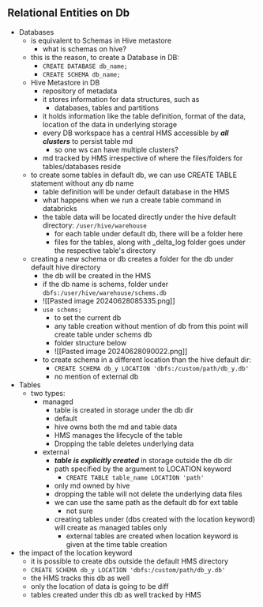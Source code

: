 ## Relational Entities on Db
- Databases
	- is equivalent to Schemas in Hive metastore
		- what is schemas on hive?
	- this is the reason, to create a Database in DB:
		- `CREATE DATABASE db_name;`
		- `CREATE SCHEMA db_name;`
	- Hive Metastore in DB
		- repository of metadata
		- it stores information for data structures, such as 
			- databases, tables and partitions
		- it holds information like the table definition, format of the data, location of the data in underlying storage
		- every DB workspace has a central HMS accessible by ***all clusters*** to persist table md
			- so one ws can have multiple clusters?
		- md tracked by HMS irrespective of where the files/folders for tables/databases reside
	- to create some tables in default db, we can use CREATE TABLE statement without any db name
		- table definition will be under default database in the HMS
		- what happens when we run a create table command in databricks
		- the table data will be located directly under the hive default directory: `/user/hive/warehouse`
			- for each table under default db, there will be a folder here
			- files for the tables, along with \_delta\_log folder goes under the respective table's directory
	- creating a new schema or db creates a folder for the db under default hive directory
		- the db will be created in the HMS
		- if the db name is schems, folder under `dbfs:/user/hive/warehouse/schems.db`
		- ![[Pasted image 20240628085335.png]]
		- `use schems;`
			- to set the current db
			- any table creation without mention of db from this point will create table under schems db
			- folder structure below
			- ![[Pasted image 20240628090022.png]]
		- to create schema in a different location than the hive default dir:
			- `CREATE SCHEMA db_y LOCATION 'dbfs:/custom/path/db_y.db'`
			- no mention of external db
- Tables
	- two types: 
		- managed
			- table is created in storage under the db dir
			- default
			- hive owns both the md and table data
			- HMS manages the lifecycle of the table
			- Dropping the table deletes underlying data
		- external
			- ***table is explicitly created*** in storage outside the db dir
			- path specified by the argument to LOCATION keyword
				- `CREATE TABLE table_name LOCATION 'path'`
			- only md owned by hive
			-  dropping the table will not delete the underlying data files
			- we can use the same path as the default db for ext table
				- not sure
			- creating tables under (dbs created with the location keyword) will create as managed tables only
				- external tables are created when location keyword is given at the time table creation
- the impact of the location keyword
	- it is possible to create dbs outside the default HMS directory
	- `CREATE SCHEMA db_y LOCATION 'dbfs:/custom/path/db_y.db'`
	- the HMS tracks this db as well
	- only the location of data is going to be diff
	- tables created under this db as well tracked by HMS